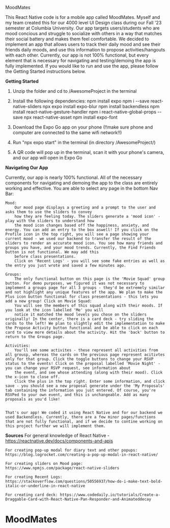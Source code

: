 MoodMates

This React Native code is for a mobile app called MoodMates. Myself and my team created this for our 4000 level UI Design class during our
Fall '23 semester at Columbia University. Our app targets users/students who are mood concious and struggle to socialize with others
in a way that matches their social battery and makes them feel comfortable. We decided to implement an app that allows users to track their
daily mood and see their friends daily moods, and use this information to propose activities/hangouts with each other. Currently, our app is
not 100% functional, but every element that is necessary for navigating and testing/demoing the app is fully implemented. If you would like
to run and use the app, please follow the Getting Started instructions below.


**Getting Started**

1) Unzip the folder and cd to /AwesomeProject in the terminal

2) Install the following dependencies:
	npm install expo
	npm i --save react-native-sliders
	npx expo install expo-blur
	npm install backendless
	npm install react-native-gesture-handler
	npm i react-native-global-props --save
	npx react-native-asset
	npm install expo-font

5) Download the Expo Go app on your phone (!!make sure phone and computer are connected to the same wifi network!!)

5) Run "npx expo start" in the terminal (in directory /AwesomeProject/)

6) A QR code will pop up in the terminal, scan it with your phone's camera, and our app will open in Expo Go



**Navigating Our App**

Currently, our app is nearly 100% functional. All of the necessary components for navigating and demoing the app
to the class are entirely working and effective. You are able to select any page in the bottom Nav Bar:

	Mood:
		Our mood page displays a greeting and a prompt to the user and asks them to use the sliders to convey
		how they are feeling today. The sliders generate a 'mood icon' - play with the sliders to understand how
		the mood icon changes based off the happiness, anxiety, and energy. You can add an entry to the box aswell! If you click on the Profile icon in the top right, you will see a page showing your current mood - we used our backend to transfer the result of the sliders to render an accurate mood icon. You see how many friends and groups you have, and your mood trends. Currently, the Find Friends button is not functional. We may add this
		before class presentations.
		Click on 'Recent Logs' - you will see some fake entries as well as the entry you just wrote and saved a few minutes ago.
	
	Groups:
		The only functional button on this page is the 'Movie Squad' group button. For demo purposes, we figured it was not necessary to implement a groups page for all 3 groups - they'd be extremely similar and not highlight any unique features of the app. We plan to make the Plus icon button functional for class presentations - this lets you add a new group! Click on Movie Squad:
		You will see the members of this squad along with their moods. If you look at the icon labelled 'Me' you will
		notice it matched the mood levels you chose on the sliders originally! In the center, there is a card deck - try sliding the cards to the left! We plan to slightly edit the implementation to make the Propose Activity button functional and be able to click on each card to view more details about the activity. Hit the 'back' button to return to the Groups page.

	Activities:
		You'll see some activites - these represent all activities from all grousp, whereas the cards on the previous page represent acitivtes only for that group. Click the toggle buttons to change your RSVP status to the events! Click on the proposal labelled 'Movie Night' - you can change your RSVP request, see information about
		the event, and see whose attending (along with their mood). Click the x-icon to close off.
		Click the plus in the top right. Enter some information, and click save - you should see a new proposal generate under the 'My Proposals' tab containing the information you just entered. Of course, you're RSVPed to your own event, and this is unchangeable. Add as many proposals as you'd like!

	
	That's our app! We coded it using React Native and for our backend we used Backendless. Currently, there are a few minor pages/functions that are not fully functional, and if we decide to contine working on this project further we will implement them.


**Sources**
	For general knowledge of React Native - https://reactnative.dev/docs/components-and-apis

	For creating pop-up modal for diary text and other popups: https://blog.logrocket.com/creating-a-pop-up-modal-in-react-native/

	For creating sliders on Mood page: https://www.npmjs.com/package/react-native-sliders

	For creating Recent Logs: https://stackoverflow.com/questions/50556937/how-do-i-make-text-bold-italic-or-underline-in-react-native

	For creating card deck: https://www.codedaily.io/tutorials/Create-a-Draggable-Card-with-React-Native-Pan-Responder-and-Animateddecay
# MoodMates
